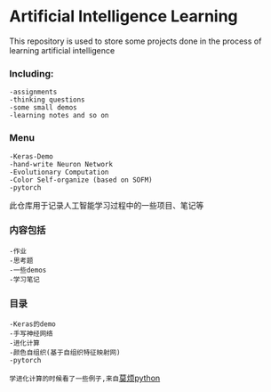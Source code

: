 Artificial Intelligence Learning
==

This repository is used to store some projects done in the process of learning artificial intelligence

### Including: 
    -assignments
    -thinking questions 
    -some small demos  
    -learning notes and so on  
    
### Menu  
    -Keras-Demo  
    -hand-write Neuron Network  
    -Evolutionary Computation  
    -Color Self-organize (based on SOFM)
    -pytorch  

此仓库用于记录人工智能学习过程中的一些项目、笔记等
### 内容包括  
    -作业
    -思考题 
    -一些demos
    -学习笔记
    
### 目录  
    -Keras的demo  
    -手写神经网络  
    -进化计算  
    -颜色自组织(基于自组织特征映射网)  
    -pytorch
    
```学进化计算的时候看了一些例子,来自```[莫烦python](https://github.com/MorvanZhou/Evolutionary-Algorithm)

    

